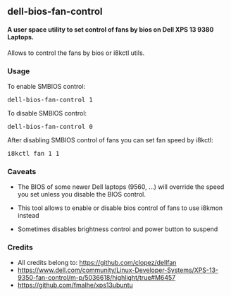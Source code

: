 ## dell-bios-fan-control

#### A user space utility to set control of fans by bios on Dell XPS 13 9380 Laptops.

Allows to control the fans by bios or i8kctl utils.

  

### Usage

To enable SMBIOS control:

<pre>
dell-bios-fan-control 1
</pre>

To disable SMBIOS control:

<pre>
dell-bios-fan-control 0
</pre>

After disabling SMBIOS control of fans you can set fan speed by i8kctl:

<pre>
i8kctl fan 1 1
</pre>

  

### Caveats

* The BIOS of some newer Dell laptops (9560, ...)
  will override the speed you set unless you disable the BIOS control.

* This tool allows to enable or disable bios control of fans to
  use i8kmon instead

* Sometimes disables brightness control and power button to suspend 

### Credits

* All credits belong to: https://github.com/clopez/dellfan
* https://www.dell.com/community/Linux-Developer-Systems/XPS-13-9350-fan-control/m-p/5036618/highlight/true#M6457
* https://github.com/fmalhe/xps13ubuntu

